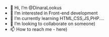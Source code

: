 - 👋 Hi, I’m @DinaraLookus
- 👀 I’m interested in Front-end development
- 🌱 I’m currently learning HTML,CSS,JS,PHP....
- 💞️ I’m looking to collaborate on someone)
- 📫 How to reach me - here)

<!---
DinaraLookus/DinaraLookus is a ✨ special ✨ repository because its `README.md` (this file) appears on your GitHub profile.
You can click the Preview link to take a look at your changes.
--->
